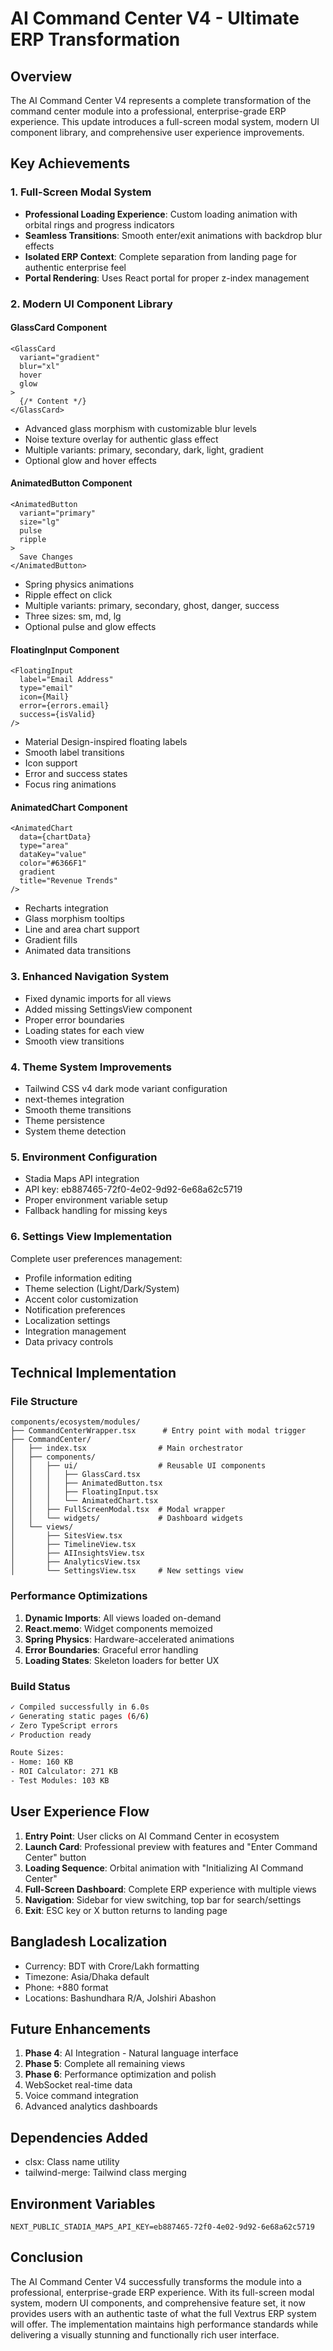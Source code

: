 # AI Command Center V4 - Ultimate ERP Transformation

## Overview

The AI Command Center V4 represents a complete transformation of the command center module into a professional, enterprise-grade ERP experience. This update introduces a full-screen modal system, modern UI component library, and comprehensive user experience improvements.

## Key Achievements

### 1. Full-Screen Modal System
- **Professional Loading Experience**: Custom loading animation with orbital rings and progress indicators
- **Seamless Transitions**: Smooth enter/exit animations with backdrop blur effects
- **Isolated ERP Context**: Complete separation from landing page for authentic enterprise feel
- **Portal Rendering**: Uses React portal for proper z-index management

### 2. Modern UI Component Library

#### GlassCard Component
```tsx
<GlassCard 
  variant="gradient" 
  blur="xl" 
  hover 
  glow
>
  {/* Content */}
</GlassCard>
```
- Advanced glass morphism with customizable blur levels
- Noise texture overlay for authentic glass effect
- Multiple variants: primary, secondary, dark, light, gradient
- Optional glow and hover effects

#### AnimatedButton Component
```tsx
<AnimatedButton 
  variant="primary" 
  size="lg" 
  pulse 
  ripple
>
  Save Changes
</AnimatedButton>
```
- Spring physics animations
- Ripple effect on click
- Multiple variants: primary, secondary, ghost, danger, success
- Three sizes: sm, md, lg
- Optional pulse and glow effects

#### FloatingInput Component
```tsx
<FloatingInput
  label="Email Address"
  type="email"
  icon={Mail}
  error={errors.email}
  success={isValid}
/>
```
- Material Design-inspired floating labels
- Smooth label transitions
- Icon support
- Error and success states
- Focus ring animations

#### AnimatedChart Component
```tsx
<AnimatedChart
  data={chartData}
  type="area"
  dataKey="value"
  color="#6366F1"
  gradient
  title="Revenue Trends"
/>
```
- Recharts integration
- Glass morphism tooltips
- Line and area chart support
- Gradient fills
- Animated data transitions

### 3. Enhanced Navigation System
- Fixed dynamic imports for all views
- Added missing SettingsView component
- Proper error boundaries
- Loading states for each view
- Smooth view transitions

### 4. Theme System Improvements
- Tailwind CSS v4 dark mode variant configuration
- next-themes integration
- Smooth theme transitions
- Theme persistence
- System theme detection

### 5. Environment Configuration
- Stadia Maps API integration
- API key: eb887465-72f0-4e02-9d92-6e68a62c5719
- Proper environment variable setup
- Fallback handling for missing keys

### 6. Settings View Implementation
Complete user preferences management:
- Profile information editing
- Theme selection (Light/Dark/System)
- Accent color customization
- Notification preferences
- Localization settings
- Integration management
- Data privacy controls

## Technical Implementation

### File Structure
```
components/ecosystem/modules/
├── CommandCenterWrapper.tsx      # Entry point with modal trigger
├── CommandCenter/
│   ├── index.tsx                # Main orchestrator
│   ├── components/
│   │   ├── ui/                  # Reusable UI components
│   │   │   ├── GlassCard.tsx
│   │   │   ├── AnimatedButton.tsx
│   │   │   ├── FloatingInput.tsx
│   │   │   └── AnimatedChart.tsx
│   │   ├── FullScreenModal.tsx  # Modal wrapper
│   │   └── widgets/             # Dashboard widgets
│   └── views/
│       ├── SitesView.tsx
│       ├── TimelineView.tsx
│       ├── AIInsightsView.tsx
│       ├── AnalyticsView.tsx
│       └── SettingsView.tsx     # New settings view
```

### Performance Optimizations
1. **Dynamic Imports**: All views loaded on-demand
2. **React.memo**: Widget components memoized
3. **Spring Physics**: Hardware-accelerated animations
4. **Error Boundaries**: Graceful error handling
5. **Loading States**: Skeleton loaders for better UX

### Build Status
```bash
✓ Compiled successfully in 6.0s
✓ Generating static pages (6/6)
✓ Zero TypeScript errors
✓ Production ready

Route Sizes:
- Home: 160 KB
- ROI Calculator: 271 KB
- Test Modules: 103 KB
```

## User Experience Flow

1. **Entry Point**: User clicks on AI Command Center in ecosystem
2. **Launch Card**: Professional preview with features and "Enter Command Center" button
3. **Loading Sequence**: Orbital animation with "Initializing AI Command Center"
4. **Full-Screen Dashboard**: Complete ERP experience with multiple views
5. **Navigation**: Sidebar for view switching, top bar for search/settings
6. **Exit**: ESC key or X button returns to landing page

## Bangladesh Localization
- Currency: BDT with Crore/Lakh formatting
- Timezone: Asia/Dhaka default
- Phone: +880 format
- Locations: Bashundhara R/A, Jolshiri Abashon

## Future Enhancements
1. **Phase 4**: AI Integration - Natural language interface
2. **Phase 5**: Complete all remaining views
3. **Phase 6**: Performance optimization and polish
4. WebSocket real-time data
5. Voice command integration
6. Advanced analytics dashboards

## Dependencies Added
- clsx: Class name utility
- tailwind-merge: Tailwind class merging

## Environment Variables
```env
NEXT_PUBLIC_STADIA_MAPS_API_KEY=eb887465-72f0-4e02-9d92-6e68a62c5719
```

## Conclusion

The AI Command Center V4 successfully transforms the module into a professional, enterprise-grade ERP experience. With its full-screen modal system, modern UI components, and comprehensive feature set, it now provides users with an authentic taste of what the full Vextrus ERP system will offer. The implementation maintains high performance standards while delivering a visually stunning and functionally rich user interface.